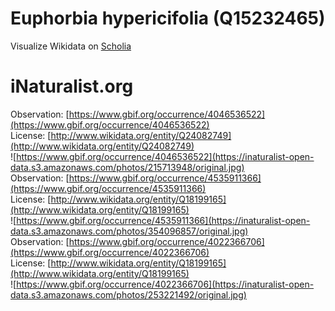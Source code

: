 
Euphorbia hypericifolia (Q15232465)
===================================
  
Visualize Wikidata on [Scholia](https://scholia.toolforge.org/taxon/Q15232465)
# iNaturalist.org
  
Observation: [https://www.gbif.org/occurrence/4046536522](https://www.gbif.org/occurrence/4046536522)  
License: [http://www.wikidata.org/entity/Q24082749](http://www.wikidata.org/entity/Q24082749)  
![https://www.gbif.org/occurrence/4046536522](https://inaturalist-open-data.s3.amazonaws.com/photos/215713948/original.jpg)  
Observation: [https://www.gbif.org/occurrence/4535911366](https://www.gbif.org/occurrence/4535911366)  
License: [http://www.wikidata.org/entity/Q18199165](http://www.wikidata.org/entity/Q18199165)  
![https://www.gbif.org/occurrence/4535911366](https://inaturalist-open-data.s3.amazonaws.com/photos/354096857/original.jpg)  
Observation: [https://www.gbif.org/occurrence/4022366706](https://www.gbif.org/occurrence/4022366706)  
License: [http://www.wikidata.org/entity/Q18199165](http://www.wikidata.org/entity/Q18199165)  
![https://www.gbif.org/occurrence/4022366706](https://inaturalist-open-data.s3.amazonaws.com/photos/253221492/original.jpg)